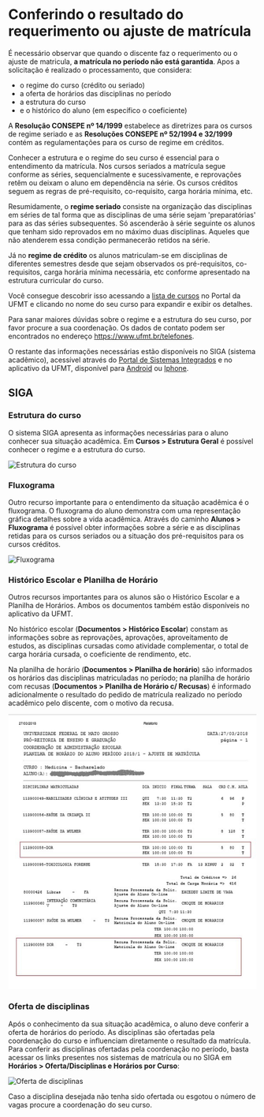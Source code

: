 # Conferindo o resultado do requerimento ou ajuste de matrícula

É necessário observar que quando o discente faz o requerimento ou o ajuste de matricula, **a matrícula no período não está garantida**.
Apos a solicitação é realizado o processamento, que considera:

* o regime do curso (crédito ou seriado)
* a oferta de horários das disciplinas no período
* a estrutura do curso
* e o histórico do aluno (em específico o coeficiente)

A **Resolução CONSEPE nº 14/1999** estabelece as diretrizes para os cursos de regime seriado e as **Resoluções CONSEPE nº 52/1994 e 32/1999** contém as regulamentações para os curso de regime em créditos.

Conhecer a estrutura e o regime do seu curso é essencial para o entendimento da matrícula.
Nos cursos seriados a matrícula segue conforme as séries, sequencialmente e sucessivamente, e reprovações retêm ou deixam o aluno em dependência na série.
Os cursos créditos seguem as regras de pré-requisito, co-requisito, carga horária mínima, etc.

Resumidamente, o **regime seriado** consiste na organização das disciplinas em séries de tal forma que as disciplinas de uma série sejam 'preparatórias' para as das séries subsequentes. Só ascenderão à série seguinte os alunos que tenham sido reprovados em no máximo duas disciplinas. Aqueles que não atenderem essa condição permanecerão retidos na série.

Já no **regime de crédito** os alunos matriculam-se em disciplinas de diferentes semestres desde que sejam observados os pré-requisitos, co-requisitos, carga horária mínima necessária, etc conforme apresentado na estrutura curricular do curso.

Você consegue descobrir isso acessando a [lista de cursos](https://ufmt.br/ensino/busca?text=&modality=PRESENCIAL&type=&campus=&period=) no Portal da UFMT e clicando no nome do seu curso para expandir e exibir os detalhes.

Para sanar maiores dúvidas sobre o regime e a estrutura do seu curso, por favor procure a sua coordenação. Os dados de contato podem ser encontrados no endereço <https://www.ufmt.br/telefones>.

O restante das informações necessárias estão disponíveis no SIGA (sistema acadêmico), acessível através do [Portal de Sistemas Integrados](https://sistemas.ufmt.br/ufmt.portalsistemas) e no aplicativo da UFMT, disponível para [Android](https://play.google.com/store/apps/details?id=br.ufmt.sti.app) ou [Iphone](https://apps.apple.com/br/app/ufmt/id1438762579).

## SIGA

### Estrutura do curso

O sistema SIGA apresenta as informações necessárias para o aluno conhecer sua situação acadêmica.
Em **Cursos > Estrutura Geral** é possível conhecer o regime e a estrutura do curso.

![Estrutura do curso](../images/siga_estrutura_curso.png)

### Fluxograma

Outro recurso importante para o entendimento da situação acadêmica é o fluxograma. O fluxograma do aluno demonstra com uma representação gráfica detalhes sobre a vida acadêmica. Através do caminho **Alunos > Fluxograma** é possível obter informações sobre a série e as disciplinas retidas para os cursos seriados ou a situação dos pré-requisitos para os cursos créditos.

![Fluxograma](../images/siga_fluxograma.png)

### Histórico Escolar e Planilha de Horário

Outros recursos importantes para os alunos são o Histórico Escolar e a Planilha de Horários. Ambos os documentos também estão disponíveis no aplicativo da UFMT.

No histórico escolar (**Documentos > Histórico Escolar**) constam as informações sobre as reprovações, aprovações, aproveitamento de estudos, as disciplinas cursadas como atividade complementar, o total de carga horária cursada, o coeficiente de rendimento, etc.

Na planilha de horário (**Documentos > Planilha de horário**) são informados os horários das disciplinas matriculadas no período; na planilha de horário com recusas (**Documentos > Planilha de Horário c/ Recusas**) é informado adicionalmente o resultado do pedido de matrícula realizado no período acadêmico pelo discente, com o motivo da recusa.

![Planila de horários com recursas](../images/siga_historico.png)

### Oferta de disciplinas

Após o conhecimento da sua situação acadêmica, o aluno deve conferir a oferta de horários do período. As disciplinas são ofertadas pela coordenação do curso e influenciam diretamente o resultado da matrícula. Para conferir as disciplinas ofertadas pela coordenação no período, basta acessar  os links presentes nos sistemas de matrícula ou no SIGA em **Horários > Oferta/Disciplinas e Horários por Curso**:

![Oferta de disciplinas](../images/siga_oferta_curso.png)

Caso a disciplina desejada não tenha sido ofertada ou esgotou o número de vagas procure a coordenação do seu curso.